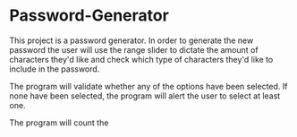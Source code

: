 # Password-Generator

This project is a password generator. In order to generate the new password the user will use the range slider to dictate the amount of characters they'd like and check which type of characters they'd like to include in the password.

The program will validate whether any of the options have been selected. If none have been selected, the program will alert the user to select at least one.

The program will count the
